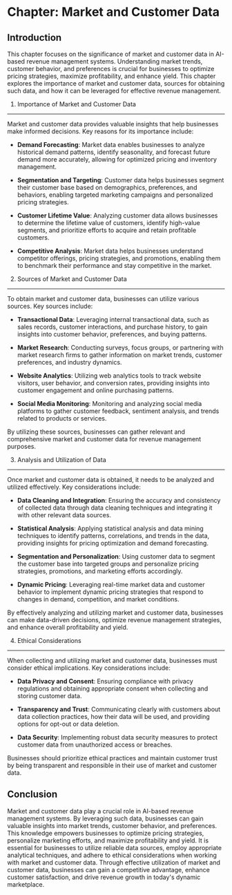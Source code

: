 Chapter: Market and Customer Data
=================================

Introduction
------------

This chapter focuses on the significance of market and customer data in AI-based revenue management systems. Understanding market trends, customer behavior, and preferences is crucial for businesses to optimize pricing strategies, maximize profitability, and enhance yield. This chapter explores the importance of market and customer data, sources for obtaining such data, and how it can be leveraged for effective revenue management.

1. Importance of Market and Customer Data
-----------------------------------------

Market and customer data provides valuable insights that help businesses make informed decisions. Key reasons for its importance include:

* **Demand Forecasting**: Market data enables businesses to analyze historical demand patterns, identify seasonality, and forecast future demand more accurately, allowing for optimized pricing and inventory management.

* **Segmentation and Targeting**: Customer data helps businesses segment their customer base based on demographics, preferences, and behaviors, enabling targeted marketing campaigns and personalized pricing strategies.

* **Customer Lifetime Value**: Analyzing customer data allows businesses to determine the lifetime value of customers, identify high-value segments, and prioritize efforts to acquire and retain profitable customers.

* **Competitive Analysis**: Market data helps businesses understand competitor offerings, pricing strategies, and promotions, enabling them to benchmark their performance and stay competitive in the market.

2. Sources of Market and Customer Data
--------------------------------------

To obtain market and customer data, businesses can utilize various sources. Key sources include:

* **Transactional Data**: Leveraging internal transactional data, such as sales records, customer interactions, and purchase history, to gain insights into customer behavior, preferences, and buying patterns.

* **Market Research**: Conducting surveys, focus groups, or partnering with market research firms to gather information on market trends, customer preferences, and industry dynamics.

* **Website Analytics**: Utilizing web analytics tools to track website visitors, user behavior, and conversion rates, providing insights into customer engagement and online purchasing patterns.

* **Social Media Monitoring**: Monitoring and analyzing social media platforms to gather customer feedback, sentiment analysis, and trends related to products or services.

By utilizing these sources, businesses can gather relevant and comprehensive market and customer data for revenue management purposes.

3. Analysis and Utilization of Data
-----------------------------------

Once market and customer data is obtained, it needs to be analyzed and utilized effectively. Key considerations include:

* **Data Cleaning and Integration**: Ensuring the accuracy and consistency of collected data through data cleaning techniques and integrating it with other relevant data sources.

* **Statistical Analysis**: Applying statistical analysis and data mining techniques to identify patterns, correlations, and trends in the data, providing insights for pricing optimization and demand forecasting.

* **Segmentation and Personalization**: Using customer data to segment the customer base into targeted groups and personalize pricing strategies, promotions, and marketing efforts accordingly.

* **Dynamic Pricing**: Leveraging real-time market data and customer behavior to implement dynamic pricing strategies that respond to changes in demand, competition, and market conditions.

By effectively analyzing and utilizing market and customer data, businesses can make data-driven decisions, optimize revenue management strategies, and enhance overall profitability and yield.

4. Ethical Considerations
-------------------------

When collecting and utilizing market and customer data, businesses must consider ethical implications. Key considerations include:

* **Data Privacy and Consent**: Ensuring compliance with privacy regulations and obtaining appropriate consent when collecting and storing customer data.

* **Transparency and Trust**: Communicating clearly with customers about data collection practices, how their data will be used, and providing options for opt-out or data deletion.

* **Data Security**: Implementing robust data security measures to protect customer data from unauthorized access or breaches.

Businesses should prioritize ethical practices and maintain customer trust by being transparent and responsible in their use of market and customer data.

Conclusion
----------

Market and customer data play a crucial role in AI-based revenue management systems. By leveraging such data, businesses can gain valuable insights into market trends, customer behavior, and preferences. This knowledge empowers businesses to optimize pricing strategies, personalize marketing efforts, and maximize profitability and yield. It is essential for businesses to utilize reliable data sources, employ appropriate analytical techniques, and adhere to ethical considerations when working with market and customer data. Through effective utilization of market and customer data, businesses can gain a competitive advantage, enhance customer satisfaction, and drive revenue growth in today's dynamic marketplace.
